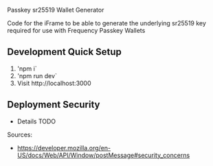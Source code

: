Passkey sr25519 Wallet Generator

Code for the iFrame to be able to generate the underlying sr25519 key required for use with Frequency Passkey Wallets

## Development Quick Setup

1. 'npm i`
2. 'npm run dev`
3. Visit http://localhost:3000

## Deployment Security

- Details TODO

Sources:

- https://developer.mozilla.org/en-US/docs/Web/API/Window/postMessage#security_concerns
